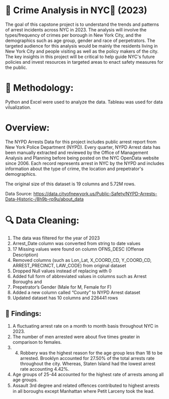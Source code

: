 
# 👮 Crime Analysis in NYC🗽 (2023)
The goal of this capstone project is to understand the trends and patterns of
arrest incidents across NYC in 2023. The analysis will involve the types/frequency of
crimes per borough in New York City, and the demographics such as age group,
gender and race of perpetrators. The targeted audience for this analysis would be
mainly the residents living in New York City and people visiting as well as the policy
makers of the city. The key insights in this project will be critical to help guide NYC's
future policies and invest resources in targeted areas to enact safety measures for the
public.

# 📰 Methodology:
Python and Excel were used to analyze the data.
Tableau was used for data vilualization.

# Overview:
The NYPD Arrests Data for this project includes public arrest report from New York Police Department (NYPD). Every quarter, NYPD Arrest data has been manually extracted and reviewed by the Office of Management Analysis and Planning before being posted on the NYC OpenData website since 2006. 
Each record represents arrest in NYC by the NYPD and includes information about the type of crime, the location and prepetrator's demographics.

The original size of this dataset is 19 columns and 5.72M rows.

Data Source: https://data.cityofnewyork.us/Public-Safety/NYPD-Arrests-Data-Historic-/8h9b-rp9u/about_data

# 🔍 Data Cleaning:
1. The data was filtered for the year of 2023
2. Arrest_Date column was converted from string to date values
3. 17 Missing values were found on column OFNS_DESC (Oﬀense Description)
4. Removed columns (such as Lon_Lat, X_COORD_CD, Y_COORD_CD,
   ARREST_PRECINCT, LAW_CODE) from original dataset
6. Dropped Null values instead of replacing with 0
7. Added full form of abbreviated values in columns such as Arrest Boroughs and
8. Prepetrator’s Gender (Male for M, Female for F)
9. Added a new column called “County” to NYPD Arrest dataset
10. Updated dataset has 10 columns and 226441 rows

## 📁 Findings:
1. A fluctuating arrest rate on a month to month basis throughout NYC in 2023.
2. The number of men arrested were about five times greater in comparison to
females.
3. 4. Robbery was the highest reason for the age group less than 18 to be arrested.
Brooklyn accounted for 27.50% of the total arrests rate throughout the city.
Whereas, Staten Island had the lowest arrest rate accounting 4.42%.
5. Age groups of 25-44 accounted for the highest rate of arrests among all age
groups.
6. Assault 3rd degree and related oﬀences contributed to highest arrests in all
boroughs except Manhattan where Petit Larceny took the lead.

